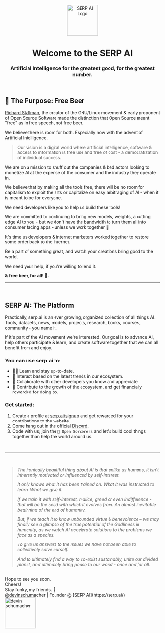 <div align="center">
  <img src="https://user-images.githubusercontent.com/45643901/234507966-42922ff5-f532-4d73-abbd-a2c875971e9f.jpg" alt="SERP AI Logo" width="100">
  <h1>Welcome to the SERP AI</h1>
  <h3><strong>Artificial Intelligence for the greatest good, for the greatest number.</strong></h3>
  
</div>
<br>




## 🍺 The Purpose: Free Beer 

[Richard Stallman](https://en.wikipedia.org/wiki/Richard_Stallman), the creator of the GNU/Linux movement & early proponent of Open Source Software made the distinction that Open Source meant "free" as in free speech, not free beer.

We believe there is room for both. Especially now with the advent of Artificial Intelligence.

> Our vision is a digital world where artificial intelligence, software & access to information is free use and free of cost - a democratization of individual success.

We are on a mission to snuff out the companies & bad actors looking to monetize AI at the expense of the consumer and the industry they operate in.

We believe that by making all the tools free, there will be no room for capitalism to exploit the arts or capitalize on easy arbitraging of AI - when it is meant to be for everyone.

We need developers like you to help us build these tools!

We are committed to continuing to bring new models, weights, a cutting edge AI to you - but we don't have the bandwidth to turn them all into consumer facing apps - unless we work together 💪

It's time us developers & internet marketers worked together to restore some order back to the internet.

Be a part of something great, and watch your creations bring good to the world.

We need your help, if you're willing to lend it.

**& free beer, for all! 🍻.**

---
<br>

## SERP AI: The Platform

Practically, serp.ai is an ever growing, organized collection of all things AI. Tools, datasets, news, models, projects, research, books, courses, community - you name it. 

If it's part of the AI movement we're interested. Our goal is to advance AI, help others participate & learn, and create software together that we can all benefit from and enjoy. 

### You can use serp.ai to:

* 👨‍💻 Learn and stay up-to-date.
* 🙌 Interact based on the latest trends in our ecosystem.
* 🚀 Collaborate with other developers you know and appreciate.
* 💸 Contribute to the growth of the ecosystem, and get financially rewarded for doing so.

### Get started:

1. Create a profile at [serp.ai/signup](https://serp.ai/signup) and get rewarded for your contributions to the website.
2. Come hang out in the official [Discord](https://discord.gg/9M8NmPQgpE).
3. Code with us; join the `🧙 Open Sorcerers` and let's build cool things together than help the world around us.

<br>


***
<br>


> _The ironically beautiful thing about AI is that unlike us humans, it isn’t inherently motivated or influenced by self-interest._
> 
> _It only knows what it has been trained on._ 
> _What it was instructed to learn._ 
> _What we give it._ 
> 
> _If we train it with self-interest, malice, greed or even indifference - that will be the seed with which it evolves from. An almost inevitable beginning of the end of humanity._ 
> 
> _But, if we teach it to know unbounded virtue & benevolence – we may finally see a glimpse of the true potential of the Godliness in humanity, as we watch AI accelerate solutions to the problems we face as a species._ 
> 
> _To give us answers to the issues we have not been able to collectively solve ourself._ 
> 
> _And to ultimately find a way to co-exist sustainably, unite our divided planet, and ultimately bring peace to our world - once and for all._

<br>
Hope to see you soon.<br>
Cheers! 
<br>Stay funky, my friends. 🦩
<br>
@devinschumacher | Founder @ [SERP AI](https://serp.ai/)
<br>
<img src="https://user-images.githubusercontent.com/45643901/230811358-f2e9a12d-b76d-4880-bf06-a96b16f78ad8.jpg" alt="devin schumacher" width="100">
